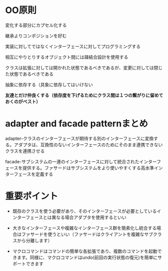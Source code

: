 # OO原則

変化する部分にカプセル化する

継承よりコンポジションを好む

実装に対してではなくインターフェースに対してプログラミングする

相互にやりとりするオブジェクト間には疎結合設計を使用する

クラスは拡張に対しては開かれた状態であるべきであるが、変更に対しては閉じた状態であるべきである

抽象に依存する（具象に依存してはいけない

**友達とだけ仲良くする（依存度を下げるためにクラス間は１つの繋がりに留めておくのがベスト）**

# adapter and facade patternまとめ

adapter-クラスのインターフェースが期待する別のインターフェースに変換する。アダプタは、互換性のないインターフェースのためにそのまま連携できないクラスを連携させる

facade-サブシステムの一連のインターフェースに対して統合されたインターフェースを提供する。ファサードはサブシステムをより使いやすくする高水準インターフェースを定義する

# 重要ポイント

* 既存のクラスを使う必要があり、そのインターフェースが必要としているインターフェースとは異なる場合アダプタを使用するといい

* 大きなインターフェースや複雑なインターフェース群を簡素化し統合する場合はファサードを使うといい（ファサードはクライアントを複雑なサブクラスから分離します）

* マクロコマンドはコマンドの簡単な各拡張であり、複数のコマンドを起動できます。同様に、マクロコマンドはundo(前回の実行状態の復元)を簡単にサポートできます